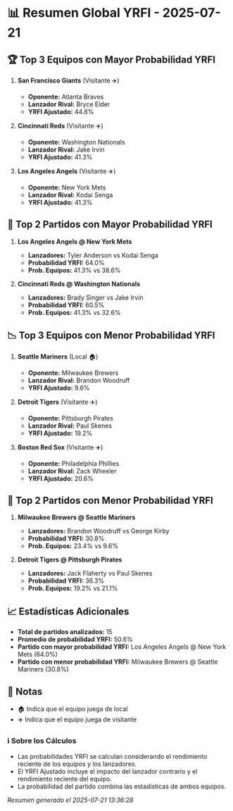 # 📊 Resumen Global YRFI - 2025-07-21

## 🏆 Top 3 Equipos con Mayor Probabilidad YRFI

1. **San Francisco Giants** (Visitante ✈️)
   - **Oponente:** Atlanta Braves
   - **Lanzador Rival:** Bryce Elder
   - **YRFI Ajustado:** 44.8%

2. **Cincinnati Reds** (Visitante ✈️)
   - **Oponente:** Washington Nationals
   - **Lanzador Rival:** Jake Irvin
   - **YRFI Ajustado:** 41.3%

3. **Los Angeles Angels** (Visitante ✈️)
   - **Oponente:** New York Mets
   - **Lanzador Rival:** Kodai Senga
   - **YRFI Ajustado:** 41.3%

## 🎯 Top 2 Partidos con Mayor Probabilidad YRFI

1. **Los Angeles Angels @ New York Mets**
   - **Lanzadores:** Tyler Anderson vs Kodai Senga
   - **Probabilidad YRFI:** 64.0%
   - **Prob. Equipos:** 41.3% vs 38.6%

2. **Cincinnati Reds @ Washington Nationals**
   - **Lanzadores:** Brady Singer vs Jake Irvin
   - **Probabilidad YRFI:** 60.5%
   - **Prob. Equipos:** 41.3% vs 32.6%

## 📉 Top 3 Equipos con Menor Probabilidad YRFI

1. **Seattle Mariners** (Local 🏠)
   - **Oponente:** Milwaukee Brewers
   - **Lanzador Rival:** Brandon Woodruff
   - **YRFI Ajustado:** 9.6%

2. **Detroit Tigers** (Visitante ✈️)
   - **Oponente:** Pittsburgh Pirates
   - **Lanzador Rival:** Paul Skenes
   - **YRFI Ajustado:** 19.2%

3. **Boston Red Sox** (Visitante ✈️)
   - **Oponente:** Philadelphia Phillies
   - **Lanzador Rival:** Zack Wheeler
   - **YRFI Ajustado:** 20.6%

## 🛑 Top 2 Partidos con Menor Probabilidad YRFI

1. **Milwaukee Brewers @ Seattle Mariners**
   - **Lanzadores:** Brandon Woodruff vs George Kirby
   - **Probabilidad YRFI:** 30.8%
   - **Prob. Equipos:** 23.4% vs 9.6%

2. **Detroit Tigers @ Pittsburgh Pirates**
   - **Lanzadores:** Jack Flaherty vs Paul Skenes
   - **Probabilidad YRFI:** 36.3%
   - **Prob. Equipos:** 19.2% vs 21.1%

## 📈 Estadísticas Adicionales

- **Total de partidos analizados:** 15
- **Promedio de probabilidad YRFI:** 50.6%
- **Partido con mayor probabilidad YRFI:** Los Angeles Angels @ New York Mets (64.0%)
- **Partido con menor probabilidad YRFI:** Milwaukee Brewers @ Seattle Mariners (30.8%)

## 📝 Notas

- 🏠 Indica que el equipo juega de local
- ✈️ Indica que el equipo juega de visitante

### ℹ️ Sobre los Cálculos
- Las probabilidades YRFI se calculan considerando el rendimiento reciente de los equipos y los lanzadores.
- El YRFI Ajustado incluye el impacto del lanzador contrario y el rendimiento reciente del equipo.
- La probabilidad del partido combina las estadísticas de ambos equipos.

*Resumen generado el 2025-07-21 13:36:28*
